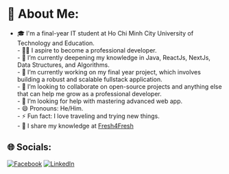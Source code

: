 # 💫 About Me:
- 🎓 I'm a final-year IT student at Ho Chi Minh City University of Technology and Education.<br>- 👨‍💻 I aspire to become a professional developer.<br>- 🌱 I’m currently deepening my knowledge in Java, ReactJs, NextJs, Data Structures, and Algorithms.<br>- 🔭 I’m currently working on my final year project, which involves building a robust and scalable fullstack application.<br>- 👯 I’m looking to collaborate on open-source projects and anything else that can help me grow as a professional developer.<br>- 🤔 I’m looking for help with mastering advanced web app.<br>- 😄 Pronouns: He/Him.<br>- ⚡ Fun fact: I love traveling and trying new things.<br>- 🥬 I share my knowledge at [Fresh4Fresh](https://vick7-education.gitbook.io/fresh-for-fresh/) <br>


## 🌐 Socials:
[![Facebook](https://img.shields.io/badge/Facebook-%231877F2.svg?logo=Facebook&logoColor=white)](https://www.facebook.com/vick.tiensinh.7) [![LinkedIn](https://img.shields.io/badge/LinkedIn-%230077B5.svg?logo=linkedin&logoColor=white)](https://www.linkedin.com/in/hieuph2k2/) 
